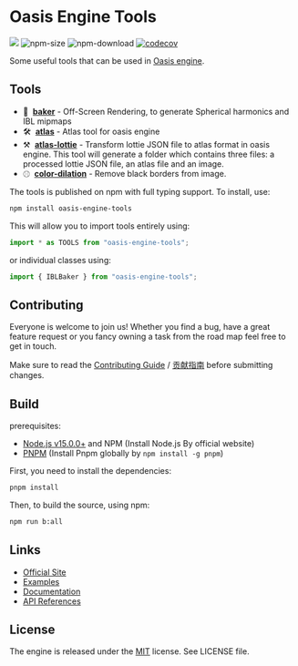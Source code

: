 # Oasis Engine Tools

<a href="https://www.npmjs.com/package/oasis-engine-tools"><img src="https://img.shields.io/npm/v/oasis-engine-tools"/></a> ![npm-size](https://img.shields.io/bundlephobia/minzip/oasis-engine-tools) ![npm-download](https://img.shields.io/npm/dm/oasis-engine-tools) [![codecov](https://codecov.io/gh/oasis-engine/engine/branch/main/graph/badge.svg?token=KR2UBKE3OX)](https://codecov.io/gh/oasis-engine/engine-tools)

Some useful tools that can be used in [Oasis engine](https://github.com/oasis-engine/engine).

## Tools

- 🍞 &nbsp;**[baker](packages/baker)** - Off-Screen Rendering, to generate Spherical harmonics and IBL mipmaps
- 🛠 &nbsp;**[atlas](packages/baker)** - Atlas tool for oasis engine
- ⚒️ &nbsp;**[atlas-lottie](packages/baker)** - Transform lottie JSON file to atlas format in oasis engine. This tool will generate a folder which contains three files: a processed lottie JSON file, an atlas file and an image.
- ⚾︎ &nbsp;**[color-dilation](packages/baker)** - Remove black borders from image.

The tools is published on npm with full typing support. To install, use:

```sh
npm install oasis-engine-tools
```

This will allow you to import tools entirely using:

```javascript
import * as TOOLS from "oasis-engine-tools";
```

or individual classes using:

```javascript
import { IBLBaker } from "oasis-engine-tools";
```

## Contributing

Everyone is welcome to join us! Whether you find a bug, have a great feature request or you fancy owning a task from the road map feel free to get in touch.

Make sure to read the [Contributing Guide](.github/HOW_TO_CONTRIBUTE.md) / [贡献指南](https://github.com/oasis-engine/engine/wiki/%E5%A6%82%E4%BD%95%E4%B8%8E%E6%88%91%E4%BB%AC%E5%85%B1%E5%BB%BA-Oasis-%E5%BC%80%E6%BA%90%E4%BA%92%E5%8A%A8%E5%BC%95%E6%93%8E) before submitting changes.

## Build

prerequisites:

- [Node.js v15.0.0+](https://nodejs.org/en/) and NPM (Install Node.js By official website)
- [PNPM](https://pnpm.io/) (Install Pnpm globally by `npm install -g pnpm`)

First, you need to install the dependencies:

```sh
pnpm install
```

Then, to build the source, using npm:

```sh
npm run b:all
```

## Links

- [Official Site](https://oasisengine.cn)
- [Examples](https://oasisengine.cn/#/examples/latest/ibl-baker)
- [Documentation](https://oasisengine.cn/#/docs/latest/cn/install)
- [API References](https://oasisengine.cn/#/api/latest/core)

## License

The engine is released under the [MIT](https://opensource.org/licenses/MIT) license. See LICENSE file.
